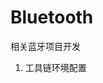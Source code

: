 <!--
 * @Author: your name
 * @Date: 2020-02-03 19:02:24
 * @LastEditTime : 2020-02-03 19:03:01
 * @LastEditors  : Please set LastEditors
 * @Description: In User Settings Edit
 * @FilePath: \Git\Bluetooth\README.md
 -->
# Bluetooth
相关蓝牙项目开发
1. 工具链环境配置